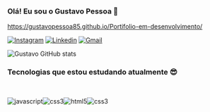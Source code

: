 ### Olá! Eu sou o Gustavo Pessoa 👋
https://gustavopessoa85.github.io/Portifolio-em-desenvolvimento/

[![Instagram](	https://img.shields.io/badge/Instagram-E4405F?style=for-the-badge&logo=instagram&logoColor=white)](https://instagram.com/gustav_pessoa?igshid=MXd1NzJ3cnN3amg0eQ%3D%3D&utm_source=qr)
[![Linkedin](https://img.shields.io/badge/LinkedIn-0077B5?style=for-the-badge&logo=linkedin&logoColor=white
)](http://linkedin.com/in/gustavo-pessoa-b8a878231)
[![Gmail](https://img.shields.io/badge/Gmail-D14836?style=for-the-badge&logo=gmail&logoColor=white)](mailto:gustavopessoa479@gmail.com)


![Gustavo GitHub stats](https://github-readme-stats.vercel.app/api?username=GustavoPessoa85&show_icons=true&theme=radical)


### Tecnologias que estou estudando atualmente 😎

<div style = "display: inline_block"></br>

<img align="center" alt="javascript" src="https://img.shields.io/badge/JavaScript-F7DF1E?style=for-the-badge&logo=javascript&logoColor=black"/><img align="center" alt="css3" src="https://img.shields.io/badge/TypeScript-007ACC?style=for-the-badge&logo=typescript&logoColor=white"/><img align="center" alt="html5" src="https://img.shields.io/badge/HTML5-E34F26?style=for-the-badge&logo=html5&logoColor=white" /><img align="center" alt="css3" src="https://img.shields.io/badge/CSS3-1572B6?style=for-the-badge&logo=css3&logoColor=white"/>
</div><br/>

